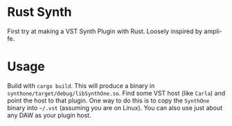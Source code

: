 # Rust Synth 

First try at making a VST Synth Plugin with Rust. Loosely inspired by ampli-fe.

# Usage

Build with `cargo build`. This will produce a binary in `synthone/target/debug/libSynthOne.so`.
Find some VST host (like `Carla`) and point the host to that plugin. One way to do this is to
copy the `SynthOne` binary into `~/.vst` (assuming you are on Linux). You can also use just
about any DAW as your plugin host. 
